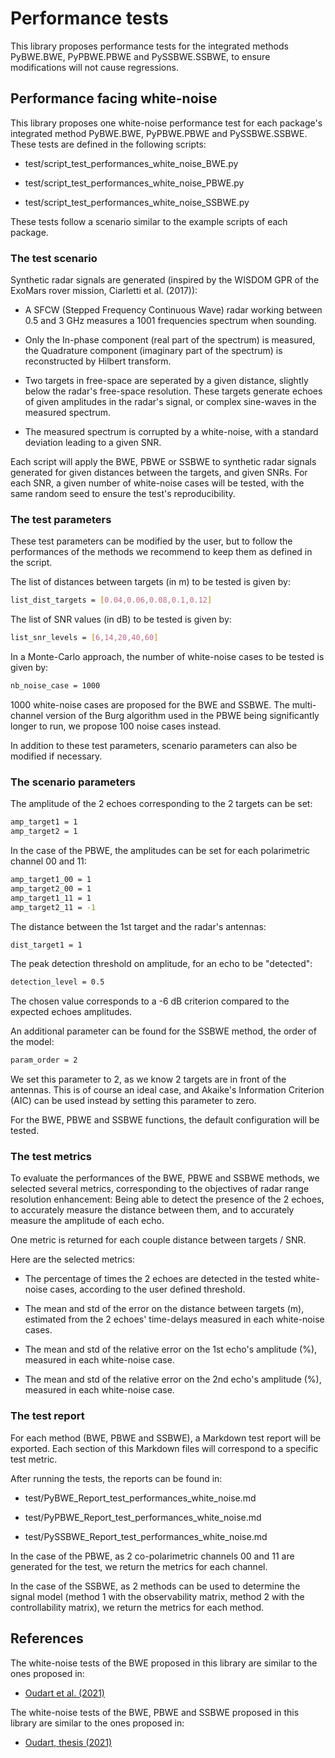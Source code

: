 # Performance tests

This library proposes performance tests for the integrated methods PyBWE.BWE, PyPBWE.PBWE and PySSBWE.SSBWE, to ensure modifications will not cause regressions.

## Performance facing white-noise

This library proposes one white-noise performance test for each package's integrated method PyBWE.BWE, PyPBWE.PBWE and PySSBWE.SSBWE.
These tests are defined in the following scripts:

* test/script_test_performances_white_noise_BWE.py

* test/script_test_performances_white_noise_PBWE.py

* test/script_test_performances_white_noise_SSBWE.py

These tests follow a scenario similar to the example scripts of each package.

### The test scenario

Synthetic radar signals are generated (inspired by the WISDOM GPR of the ExoMars rover mission, Ciarletti et al. (2017)):

* A SFCW (Stepped Frequency Continuous Wave) radar working between 0.5 and 3 GHz measures a 1001 frequencies spectrum when sounding.

* Only the In-phase component (real part of the spectrum) is measured, the Quadrature component (imaginary part of the spectrum) is reconstructed by Hilbert transform.

* Two targets in free-space are seperated by a given distance, slightly below the radar's free-space resolution. These targets generate echoes of given amplitudes in the radar's signal, or complex sine-waves in the measured spectrum.

* The measured spectrum is corrupted by a white-noise, with a standard deviation leading to a given SNR.

Each script will apply the BWE, PBWE or SSBWE to synthetic radar signals generated for given distances between the targets, and given SNRs.
For each SNR, a given number of white-noise cases will be tested, with the same random seed to ensure the test's reproducibility.

### The test parameters

These test parameters can be modified by the user, but to follow the performances of the methods we recommend to keep them as defined in the script.

The list of distances between targets (in m) to be tested is given by:

~~~bash
list_dist_targets = [0.04,0.06,0.08,0.1,0.12]
~~~

The list of SNR values (in dB) to be tested is given by:

~~~bash
list_snr_levels = [6,14,20,40,60]
~~~

In a Monte-Carlo approach, the number of white-noise cases to be tested is given by:

~~~bash
nb_noise_case = 1000
~~~

1000 white-noise cases are proposed for the BWE and SSBWE. The multi-channel version of the Burg algorithm used in the PBWE being significantly longer to run, we propose 100 noise cases instead.

In addition to these test parameters, scenario parameters can also be modified if necessary.

### The scenario parameters

The amplitude of the 2 echoes corresponding to the 2 targets can be set:

~~~bash
amp_target1 = 1
amp_target2 = 1
~~~

In the case of the PBWE, the amplitudes can be set for each polarimetric channel 00 and 11:

~~~bash
amp_target1_00 = 1
amp_target2_00 = 1
amp_target1_11 = 1
amp_target2_11 = -1
~~~

The distance between the 1st target and the radar's antennas:

~~~bash
dist_target1 = 1
~~~

The peak detection threshold on amplitude, for an echo to be "detected":

~~~bash
detection_level = 0.5
~~~

The chosen value corresponds to a -6 dB criterion compared to the expected echoes amplitudes.

An additional parameter can be found for the SSBWE method, the order of the model:

~~~bash
param_order = 2
~~~

We set this parameter to 2, as we know 2 targets are in front of the antennas. This is of course an ideal case, and Akaike's Information Criterion (AIC) can be used instead by setting this parameter to zero.

For the BWE, PBWE and SSBWE functions, the default configuration will be tested.

### The test metrics

To evaluate the performances of the BWE, PBWE and SSBWE methods, we selected several metrics, corresponding to the objectives of radar range resolution enhancement:
Being able to detect the presence of the 2 echoes, to accurately measure the distance between them, and to accurately measure the amplitude of each echo.

One metric is returned for each couple distance between targets / SNR.

Here are the selected metrics:

* The percentage of times the 2 echoes are detected in the tested white-noise cases, according to the user defined threshold.

* The mean and std of the error on the distance between targets (m), estimated from the 2 echoes' time-delays measured in each white-noise cases.

* The mean and std of the relative error on the 1st echo's amplitude (%), measured in each white-noise case.

* The mean and std of the relative error on the 2nd echo's amplitude (%), measured in each white-noise case.

### The test report

For each method (BWE, PBWE and SSBWE), a Markdown test report will be exported.
Each section of this Markdown files will correspond to a specific test metric.

After running the tests, the reports can be found in:

* test/PyBWE_Report_test_performances_white_noise.md

* test/PyPBWE_Report_test_performances_white_noise.md

* test/PySSBWE_Report_test_performances_white_noise.md

In the case of the PBWE, as 2 co-polarimetric channels 00 and 11 are generated for the test, we return the metrics for each channel.

In the case of the SSBWE, as 2 methods can be used to determine the signal model (method 1 with the observability matrix, method 2 with the controllability matrix), we return the metrics for each method.

## References

The white-noise tests of the BWE proposed in this library are similar to the ones proposed in:

* [Oudart et al. (2021)](https://doi.org/10.1016/j.pss.2021.105173)

The white-noise tests of the BWE, PBWE and SSBWE proposed in this library are similar to the ones proposed in:

* [Oudart, thesis (2021)](https://theses.hal.science/tel-03364662)

